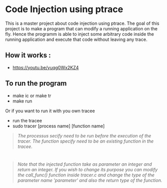 # Code Injection using ptrace

This is a master project about code injection using ptrace.
The goal of this project is to make a program that can modify a running application on the fly.
Hence the programm is able to inject some arbitrary code inside the running application and execute that code without leaving any trace.


## How it works :
- https://youtu.be/yuqg0Wx2KZ4


## To run the program
- make ic or make tr
- make run 

Or if you want to run it with you own tracee

- run the tracee
- sudo tracer [process name] [function name]

> *The processus secify need to be run before the execution of the tracer.*
> *The function specify need to be an existing function in the tracee.*

# 
> *Note that the injected function take as parameter an integer and return an integer.
> If you wish to change its purpose you can modify the call_func() function inside tracer.c and change the type of the parameter name 'parameter' and also the return type of the function.*
